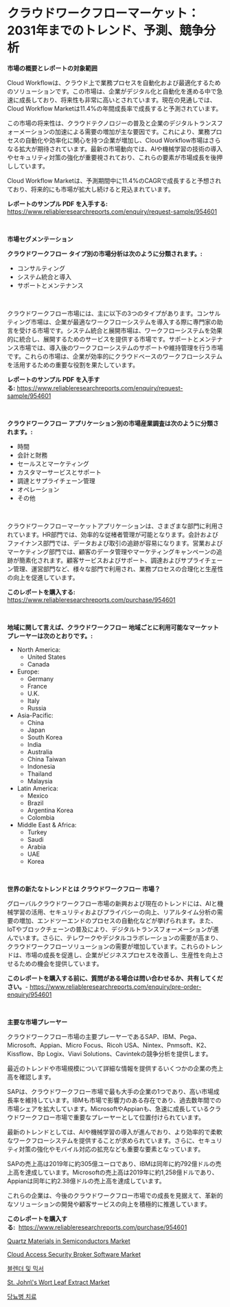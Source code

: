 <p><h1>クラウドワークフローマーケット：2031年までのトレンド、予測、競争分析</h1></p><p><strong>市場の概要とレポートの対象範囲</strong></p>
<p><p>Cloud Workflowは、クラウド上で業務プロセスを自動化および最適化するためのソリューションです。この市場は、企業がデジタル化と自動化を進める中で急速に成長しており、将来性も非常に高いとされています。現在の見通しでは、Cloud Workflow Marketは11.4%の年間成長率で成長すると予測されています。</p><p>この市場の将来性は、クラウドテクノロジーの普及と企業のデジタルトランスフォーメーションの加速による需要の増加が主な要因です。これにより、業務プロセスの自動化や効率化に関心を持つ企業が増加し、Cloud Workflow市場はさらなる拡大が期待されています。最新の市場動向では、AIや機械学習の技術の導入やセキュリティ対策の強化が重要視されており、これらの要素が市場成長を後押ししています。</p><p>Cloud Workflow Marketは、予測期間中に11.4%のCAGRで成長すると予想されており、将来的にも市場が拡大し続けると見込まれています。</p></p>
<p><strong>レポートのサンプル PDF を入手する:</strong> <a href="https://www.reliableresearchreports.com/enquiry/request-sample/954601">https://www.reliableresearchreports.com/enquiry/request-sample/954601</a></p>
<p>&nbsp;</p>
<p><strong>市場セグメンテーション</strong></p>
<p><strong>クラウドワークフロー タイプ別の市場分析は次のように分類されます。:</strong></p>
<p><ul><li>コンサルティング</li><li>システム統合と導入</li><li>サポートとメンテナンス</li></ul></p>
<p>&nbsp;</p>
<p><p>クラウドワークフロー市場には、主に以下の3つのタイプがあります。コンサルティング市場は、企業が最適なワークフローシステムを導入する際に専門家の助言を受ける市場です。システム統合と展開市場は、ワークフローシステムを効果的に統合し、展開するためのサービスを提供する市場です。サポートとメンテナンス市場では、導入後のワークフローシステムのサポートや維持管理を行う市場です。これらの市場は、企業が効率的にクラウドベースのワークフローシステムを活用するための重要な役割を果たしています。</p></p>
<p><strong>レポートのサンプル PDF を入手する:</strong>&nbsp;<a href="https://www.reliableresearchreports.com/enquiry/request-sample/954601">https://www.reliableresearchreports.com/enquiry/request-sample/954601</a></p>
<p>&nbsp;</p>
<p><strong> クラウドワークフロー アプリケーション別の市場産業調査は次のように分類されます。:</strong></p>
<p><ul><li>時間</li><li>会計と財務</li><li>セールスとマーケティング</li><li>カスタマーサービスとサポート</li><li>調達とサプライチェーン管理</li><li>オペレーション</li><li>その他</li></ul></p>
<p>&nbsp;</p>
<p><p>クラウドワークフローマーケットアプリケーションは、さまざまな部門に利用されています。HR部門では、効率的な従楮者管理が可能となります。会計およびファイナンス部門では、データおよび取引の追跡が容易になります。営業およびマーケティング部門では、顧客のデータ管理やマーケティングキャンペーンの追跡が簡素化されます。顧客サービスおよびサポート、調達およびサプライチェーン管理、運営部門など、様々な部門で利用され、業務プロセスの合理化と生産性の向上を促進しています。</p></p>
<p><strong>このレポートを購入する:</strong>&nbsp; <a href="https://www.reliableresearchreports.com/purchase/954601">https://www.reliableresearchreports.com/purchase/954601</a></p>
<p>&nbsp;</p>
<p><strong>地域に関して言えば、クラウドワークフロー 地域ごとに利用可能なマーケットプレーヤーは次のとおりです。:</strong></p>
<p><ul>
    <li>
        North America:
        <ul>
            <li>United States</li>
            <li>Canada</li>
        </ul>
    </li>
    <li>
        Europe:
        <ul>
            <li>Germany</li>
            <li>France</li>
            <li>U.K.</li>
            <li>Italy</li>
            <li>Russia</li>
        </ul>
    </li>
    <li>
        Asia-Pacific:
        <ul>
            <li>China</li>
            <li>Japan</li>
            <li>South Korea</li>
            <li>India</li>
            <li>Australia</li>
            <li>China Taiwan</li>
            <li>Indonesia</li>
            <li>Thailand</li>
            <li>Malaysia</li>
        </ul>
    </li>
    <li>
        Latin America:
        <ul>
            <li>Mexico</li>
            <li>Brazil</li>
            <li>Argentina Korea</li>
            <li>Colombia</li>
        </ul>
    </li>
    <li>
        Middle East & Africa:
        <ul>
            <li>Turkey</li>
            <li>Saudi</li>
            <li>Arabia</li>
            <li>UAE</li>
            <li>Korea</li>
        </ul>
    </li>
    </ul></p>
<p>&nbsp;</p>
<p><strong>世界の新たなトレンドとは クラウドワークフロー 市場？</strong></p>
<p><p>グローバルクラウドワークフロー市場の新興および現在のトレンドには、AIと機械学習の活用、セキュリティおよびプライバシーの向上、リアルタイム分析の需要の増加、エンドツーエンドのプロセスの自動化などが挙げられます。また、IoTやブロックチェーンの普及により、デジタルトランスフォーメーションが進んでいます。さらに、テレワークやデジタルコラボレーションの需要が高まり、クラウドワークフローソリューションの需要が増加しています。これらのトレンドは、市場の成長を促進し、企業がビジネスプロセスを改善し、生産性を向上させるための機会を提供しています。</p></p>
<p><strong>このレポートを購入する前に、質問がある場合は問い合わせるか、共有してください。</strong>- <a href="https://www.reliableresearchreports.com/enquiry/pre-order-enquiry/954601">https://www.reliableresearchreports.com/enquiry/pre-order-enquiry/954601</a></p>
<p>&nbsp;</p>
<p><strong>主要な市場プレーヤー</strong></p>
<p><p>クラウドワークフロー市場の主要プレーヤーであるSAP、IBM、Pega、Microsoft、Appian、Micro Focus、Ricoh USA、Nintex、Pnmsoft、K2、Kissflow、Bp Logix、Viavi Solutions、Cavintekの競争分析を提供します。 </p><p>最近のトレンドや市場規模について詳細な情報を提供するいくつかの企業の売上高を確認します。 </p><p>SAPは、クラウドワークフロー市場で最も大手の企業の1つであり、高い市場成長率を維持しています。IBMも市場で影響力のある存在であり、過去数年間での市場シェアを拡大しています。MicrosoftやAppianも、急速に成長しているクラウドワークフロー市場で重要なプレーヤーとして位置付けられています。</p><p>最新のトレンドとしては、AIや機械学習の導入が進んでおり、より効率的で柔軟なワークフローシステムを提供することが求められています。さらに、セキュリティ対策の強化やモバイル対応の拡充なども重要な要素となっています。</p><p>SAPの売上高は2019年に約305億ユーロであり、IBMは同年に約792億ドルの売上高を達成しています。Microsoftの売上高は2019年に約1,258億ドルであり、Appianは同年に約2.38億ドルの売上高を達成しています。</p><p>これらの企業は、今後のクラウドワークフロー市場での成長を見据えて、革新的なソリューションの開発や顧客サービスの向上を積極的に推進しています。</p></p>
<p><strong>このレポートを購入する:</strong>&nbsp;&nbsp;<a href="https://www.reliableresearchreports.com/purchase/954601">https://www.reliableresearchreports.com/purchase/954601</a></p>
<p><p><a href="https://github.com/JameTravis/Market-Research-Report-List-3/blob/main/quartz-materials-in-semiconductors-market.md">Quartz Materials in Semiconductors Market</a></p><p><a href="https://skillful-vermicelli-b89.notion.site/Cloud-Access-Security-Broker-Software-Market-Insights-Market-Players-and-Forecast-Till-2031-4b20ae79a86c48dfb2d485f5ff676f9c">Cloud Access Security Broker Software Market</a></p><p><a href="https://medium.com/@rennessvutianitiswdpxaixh/%EB%AF%B9%EC%84%9C%EC%99%80-%EB%AF%B9%EC%84%9C%EA%B8%B0-%EC%8B%9C%EC%9E%A5-%EC%9D%B8%EC%82%AC%EC%9D%B4%ED%8A%B8-%EC%8B%9C%EC%9E%A5-%EB%8F%99%ED%96%A5-%EC%84%B1%EC%9E%A5-2024%EB%85%84%EB%B6%80%ED%84%B0-2031%EB%85%84%EA%B9%8C%EC%A7%80-%EC%98%88%EC%B8%A1%EB%90%9C-%EA%B2%83-d56c31eef2a0">블렌더 및 믹서</a></p><p><a href="https://simplistic-meeting-7ee.notion.site/St-John-s-Wort-Leaf-Extract-Market-Dynamics-2024-2031-Also-about-Its-Market-Trends-Projections--cf71bdba12454c28864f5d27959164de">St. John\'s Wort Leaf Extract Market</a></p><p><a href="https://github.com/vsnao330707/Market-Research-Report-List-1/blob/main/1956717185167.md">당뇨병 치료</a></p></p>